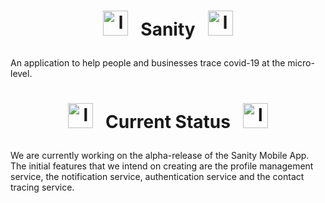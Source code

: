 
# <p align="center"> <img src="https://github.com/Lin8x/sanity/blob/main/github-images/adaptive-icon.png" alt="logo" width="40" height="40"> &nbsp; Sanity &nbsp; <img src="https://github.com/Lin8x/sanity/blob/main/github-images/adaptive-icon.png" alt="logo" width="40" height="40"> </p>

An application to help people and businesses trace covid-19 at the micro-level.



# <p align="center"> <img src="https://github.com/Lin8x/sanity/blob/main/github-images/informationlogo.png" alt="logo" width="40" height="40"> &nbsp; Current Status &nbsp; <img src="https://github.com/Lin8x/sanity/blob/main/github-images/informationlogo.png" alt="logo" width="40" height="40"> </p>

We are currently working on the alpha-release of the Sanity Mobile App. The initial features that we intend on creating are the profile management service, the notification service, authentication service and the contact tracing service. 

